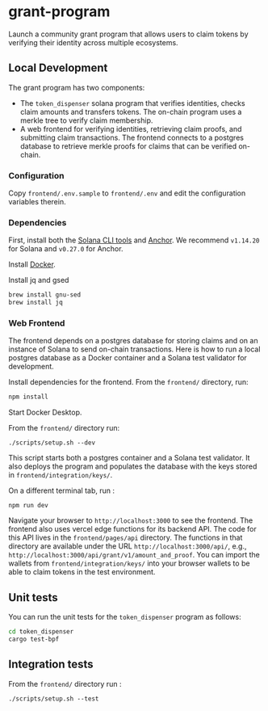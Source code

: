 # grant-program

Launch a community grant program that allows users to claim tokens by verifying their identity across multiple ecosystems.

## Local Development

The grant program has two components:

- The `token_dispenser` solana program that verifies identities, checks claim amounts and transfers tokens.
  The on-chain program uses a merkle tree to verify claim membership.
- A web frontend for verifying identities, retrieving claim proofs, and submitting claim transactions.
  The frontend connects to a postgres database to retrieve merkle proofs for claims that can be verified on-chain.

### Configuration

Copy `frontend/.env.sample` to `frontend/.env` and edit the configuration variables therein.

### Dependencies

First, install both the [Solana CLI tools](https://docs.solana.com/cli/install-solana-cli-tools) and [Anchor](https://www.anchor-lang.com/docs/installation). We recommend `v1.14.20` for Solana and `v0.27.0` for Anchor.

Install [Docker](https://docs.docker.com/engine/install/).

Install jq and gsed

```bash
brew install gnu-sed
brew install jq
```

### Web Frontend

The frontend depends on a postgres database for storing claims and on an instance of Solana to send on-chain transactions.
Here is how to run a local postgres database as a Docker container and a Solana test validator for development.

Install dependencies for the frontend. From the `frontend/` directory, run:

```bash
npm install
```

Start Docker Desktop.

From the `frontend/` directory run:

```
./scripts/setup.sh --dev
```

This script starts both a postgres container and a Solana test validator. It also deploys the program and populates the database with the keys stored in `frontend/integration/keys/`.

On a different terminal tab, run :

```
npm run dev
```

Navigate your browser to `http://localhost:3000` to see the frontend.
The frontend also uses vercel edge functions for its backend API.
The code for this API lives in the `frontend/pages/api` directory.
The functions in that directory are available under the URL `http://localhost:3000/api/`, e.g.,
`http://localhost:3000/api/grant/v1/amount_and_proof`.
You can import the wallets from `frontend/integration/keys/` into your browser wallets to be able to claim tokens in the test environment.

## Unit tests

You can run the unit tests for the `token_dispenser` program as follows:

```bash
cd token_dispenser
cargo test-bpf
```

## Integration tests

From the `frontend/` directory run :

```
./scripts/setup.sh --test
```
